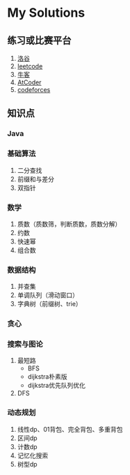 # My Solutions
## 练习或比赛平台
1. [洛谷](https://www.luogu.com.cn)
2. [leetcode](https://leetcode.cn)
3. [牛客](https://ac.nowcoder.com/)
3. [AtCoder](https://atcoder.jp/)
4. [codeforces](https://codeforces.com/)
## 知识点
### Java
### 基础算法
1. 二分查找
2. 前缀和与差分
3. 双指针
### 数学
1. 质数（质数筛，判断质数，质数分解）
2. 约数
3. 快速幂
4. 组合数

### 数据结构
1. 并查集
2. 单调队列（滑动窗口）
3. 字典树（前缀树、trie）
### 贪心
### 搜索与图论
1. 最短路
   - BFS
   - dijkstra朴素版
   - dijkstra优先队列优化
2. DFS
### 动态规划
1. 线性dp、01背包、完全背包、多重背包
2. 区间dp
3. 计数dp
4. 记忆化搜索
5. 树型dp

